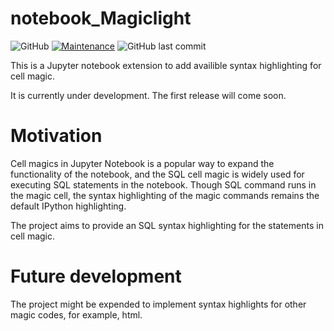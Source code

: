 # notebook_Magiclight
![GitHub](https://img.shields.io/github/license/wRosie/SQL_Magiclight?label=license)
[![Maintenance](https://img.shields.io/badge/Maintained%3F-yes-green.svg)](https://GitHub.com/Naereen/StrapDown.js/graphs/commit-activity)
![GitHub last commit](https://img.shields.io/github/last-commit/wRosie/SQL_Magiclight)

This is a Jupyter notebook extension to add availible syntax highlighting for cell magic. 

It is currently under development. The first release will come soon.

# Motivation
Cell magics in Jupyter Notebook is a popular way to expand the functionality of the notebook, and the SQL cell magic is widely used for executing SQL statements in the notebook. Though SQL command runs in the magic cell, the syntax highlighting of the magic commands remains the default IPython highlighting.

The project aims to provide an SQL syntax highlighting for the statements in cell magic. 

# Future development
The project might be expended to implement syntax highlights for other magic codes, for example, html.
